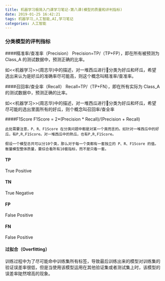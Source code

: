 ```yaml
---
title: 机器学习极简入门课学习笔记-第八课(模型的质量和评判指标)
date: 2019-01-25 16:42:21
tags: 机器学习,人工智能,AI,学习笔记
categories: 人工智能
---
```


### 分类模型的评判指标

####精准率/查准率（Precision）
Precision=TP/（TP+FP），即在所有被预测为 Class_A 的测试数据中，预测正确的比率。

如<<机器学习>>(周志华)中的描述，对一堆西瓜进行分类为好瓜和坏瓜，希望选出来认为是好瓜的准确率尽可能高，则这个概念叫精准率/查准率。

####召回率/查全率（Recall）
Recall=TP/（TP+FN），即在所有实际为 Class_A 的测试数据中，预测正确的比率。

如<<机器学习>>(周志华)中的描述，对一堆西瓜进行分类为好瓜和坏瓜，希望尽可能的选出里面所有的好瓜，则个概念叫召回率/查全率

####F1Score
F1Score = 2*(Precision * Recall)/(Precision + Recall)

```comment
此处需要注意，P、R、F1Score 在分类问题中都是对某一个类而言的。如针对一堆西瓜中的好瓜，有P,R,F1Score。对一堆西瓜中的熟瓜，也有P,R,F1Score。
```

```comment
假设一个模型总共可以分10个类，那么对于每一个类都有一套独立的 P、R、F1Score 的值。衡量模型整体质量，要综合看所有10套指标，而不是只看一套。
```

#### TP
True Positive

#### TN
True Negative

#### FP
False Positive

#### FN
False Positive

#### 过拟合（Overfitting）
训练过程中为了尽可能命中训练集所有标签，导致最后训练出来的模型对训练集的验证误差率很低，但是当使用该模型运用在其他验证集或者测试集上时，该模型的误差率陡然增高的现象。

